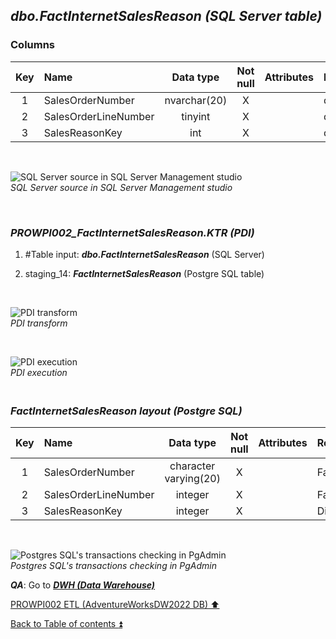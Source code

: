 ## **_dbo.FactInternetSalesReason (SQL Server table)_**  

### Columns  

| Key	| Name                     | Data type    | Not null | Attributes | References            | Description |
| :-: | :----------------------- | :----------: | :------: | :--------- | :-------------------- | :-----------|
| 1   | SalesOrderNumber         | nvarchar(20) | X        |            | dbo.FactInternetSales | PK,FK       |
| 2   | SalesOrderLineNumber     | tinyint      | X        |            | dbo.FactInternetSales | PK,FK       |
| 3   | SalesReasonKey           | int          | X        |            | dbo.DimSalesReason    | PK,FK       |

   <p><br></p>  

![SQL Server source in SQL Server Management studio](https://i.imgur.com/O1WaAPr.png)  
_SQL Server source in SQL Server Management studio_  

   <p><br></p>  

### **_PROWPI002\_FactInternetSalesReason.KTR (PDI)_**   
1. #Table input: **_dbo.FactInternetSalesReason_** (SQL Server)  
2. staging_14: **_FactInternetSalesReason_** (Postgre SQL table)
 
   <p><br></p>  

  ![PDI transform](https://i.imgur.com/bycJZt2.png)  
  _PDI transform_  

  <p><br></p>  

  ![PDI execution](https://i.imgur.com/MRoO6tx.png)  
  _PDI execution_ 

### **_<p><br>FactInternetSalesReason layout (Postgre SQL)</p>_**  

| Key	| Name                        | Data type             | Not null | Attributes | References            | Description         | Metadata |
| :-: | :-------------------------- | :-------------------: | :------: | :--------- | :-------------------- | :------------------ | :------: |
| 1   | SalesOrderNumber            | character varying(20) | X        |            | FactInternetSales     | PK,FK               | m147     |
| 2   | SalesOrderLineNumber        | integer               | X        |            | FactInternetSales     | PK,FK               | m148     |
| 3   | SalesReasonKey              | integer               | X        |            | DimSalesReason        | PK,FK               | m149     |

   <p><br></p>  
 
  ![Postgres SQL's transactions checking in PgAdmin](https://i.imgur.com/RH3LXWY.png)  
  _Postgres SQL's transactions checking in PgAdmin_  

  **_QA_**: Go to **_[DWH (Data Warehouse)](dwh.md)_**  

[PROWPI002 ETL (AdventureWorksDW2022 DB) :arrow_up:](prowpi002_etl_adventureworksdw2022_db.md)  

[Back to Table of contents :arrow_double_up:](../README.md)